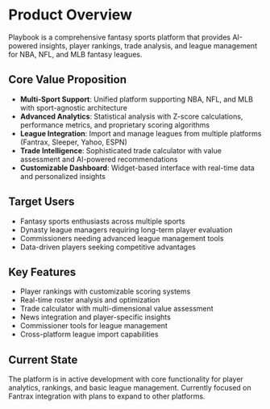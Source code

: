 # Product Overview

Playbook is a comprehensive fantasy sports platform that provides AI-powered insights, player rankings, trade analysis, and league management for NBA, NFL, and MLB fantasy leagues.

## Core Value Proposition
- **Multi-Sport Support**: Unified platform supporting NBA, NFL, and MLB with sport-agnostic architecture
- **Advanced Analytics**: Statistical analysis with Z-score calculations, performance metrics, and proprietary scoring algorithms
- **League Integration**: Import and manage leagues from multiple platforms (Fantrax, Sleeper, Yahoo, ESPN)
- **Trade Intelligence**: Sophisticated trade calculator with value assessment and AI-powered recommendations
- **Customizable Dashboard**: Widget-based interface with real-time data and personalized insights

## Target Users
- Fantasy sports enthusiasts across multiple sports
- Dynasty league managers requiring long-term player evaluation
- Commissioners needing advanced league management tools
- Data-driven players seeking competitive advantages

## Key Features
- Player rankings with customizable scoring systems
- Real-time roster analysis and optimization
- Trade calculator with multi-dimensional value assessment
- News integration and player-specific insights
- Commissioner tools for league management
- Cross-platform league import capabilities

## Current State
The platform is in active development with core functionality for player analytics, rankings, and basic league management. Currently focused on Fantrax integration with plans to expand to other platforms.